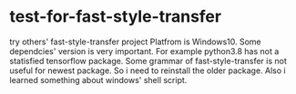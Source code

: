 # test-for-fast-style-transfer
try others' fast-style-transfer project
Platfrom is Windows10. 
Some dependcies' version is very important. For example python3.8 has not a statisfied tensorflow package.
Some grammar of fast-style-transfer is not useful for newest package. So i need to reinstall the older package.
Also i learned something about windows' shell script.
